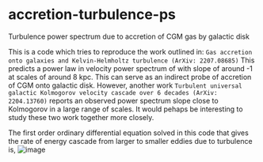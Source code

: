 # accretion-turbulence-ps
Turbulence power spectrum due to accretion of CGM gas by galactic disk

This is a code which tries to reproduce the work outlined in: ```Gas accretion onto galaxies and Kelvin-Helmholtz turbulence (ArXiv: 2207.08685)```
This predicts a power law in velocity power spectrum of with slope of around -1 at scales of around 8 kpc. This can serve as an indirect probe of accretion of CGM onto galactic disk. However, another work ```Turbulent universal galactic Kolmogorov velocity cascade over 6 decades (ArXiv: 2204.13760)``` reports an observed power spectrum slope close to Kolmogorov in a large range of scales. It would pehaps be interesting to study these two work together more closely.

The first order ordinary differential equation solved in this code that gives the rate of energy cascade from larger to smaller eddies due to turbulence is,
![image](https://user-images.githubusercontent.com/39578361/182538488-6ea415a8-2d4c-4720-9593-79a445645585.png)
